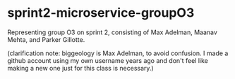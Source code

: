 # sprint2-microservice-groupO3
Representing group O3 on sprint 2, consisting of Max Adelman, Maanav Mehta, and Parker Gillotte.

(clarification note: biggeology is Max Adelman, to avoid confusion. I made a github account using my own username years ago and don't feel like making a new one just for this class is necessary.)
